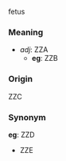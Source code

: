 fetus
### Meaning
+ _adj_: ZZA
    + __eg__: ZZB

### Origin

ZZC

### Synonym

__eg__: ZZD

+ ZZE


